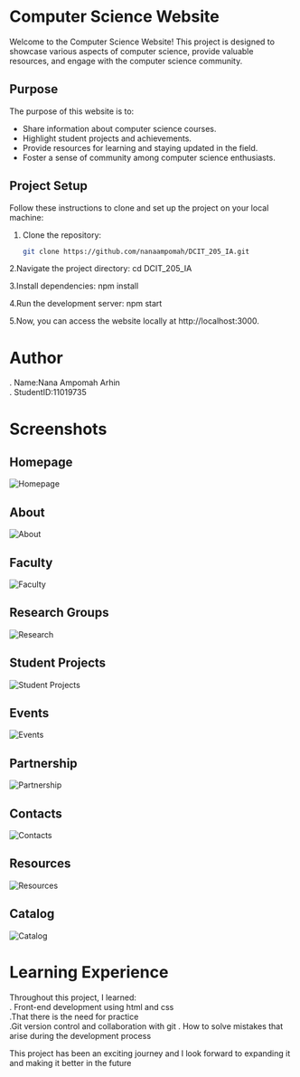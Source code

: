 # Computer Science Website

Welcome to the Computer Science Website! This project is designed to showcase various aspects of computer science, provide valuable resources, and engage with the computer science community.

## Purpose

The purpose of this website is to:

- Share information about computer science courses.
- Highlight student projects and achievements.
- Provide resources for learning and staying updated in the field.
- Foster a sense of community among computer science enthusiasts.

## Project Setup

Follow these instructions to clone and set up the project on your local machine:

1. Clone the repository:
   ```bash
   git clone https://github.com/nanaampomah/DCIT_205_IA.git

2.Navigate the project directory: cd DCIT_205_IA  
 
3.Install dependencies:  npm install  
  
4.Run the development server:  npm start
   
5.Now, you can access the website locally at http://localhost:3000.

# Author
. Name:Nana Ampomah Arhin  
. StudentID:11019735

# Screenshots

## Homepage
![Homepage](screenshots/FireShot%20Capture%20001%20-%20Homepage%20-%20127.0.0.1.png)  

## About
![About](screenshots/FireShot%20Capture%20002%20-%20About%20Us%20-%20127.0.0.1.png)  

## Faculty
![Faculty](screenshots/FireShot%20Capture%20003%20-%20Faculty%20-%20127.0.0.1.png)  

## Research Groups  
![Research](screenshots/FireShot%20Capture%20004%20-%20Research%20-%20127.0.0.1.png)  

## Student Projects
![Student Projects](screenshots/FireShot%20Capture%20010%20-%20Student%20Projects%20-%20127.0.0.1.png)

## Events
![Events](screenshots/FireShot%20Capture%20007%20-%20Events%20-%20127.0.0.1.png)

## Partnership
![Partnership](screenshots/FireShot%20Capture%20009%20-%20PARTNERSHIP%20-%20127.0.0.1.png)

## Contacts
![Contacts](screenshots/FireShot%20Capture%20008%20-%20Contact%20Us%20-%20127.0.0.1.png)

## Resources
![Resources](screenshots/FireShot%20Capture%20006%20-%20Resources%20-%20127.0.0.1.png)

## Catalog  
![Catalog](screenshots/FireShot%20Capture%20005%20-%20Catalogue%20-%20127.0.0.1.png)

# Learning Experience
Throughout this project, I learned:  
. Front-end development using html and css  
.That there is the need for practice  
.Git version control and collaboration with git
. How to solve mistakes that arise during the development process

This project has been an exciting journey and I look forward to expanding it and making it better in the future

